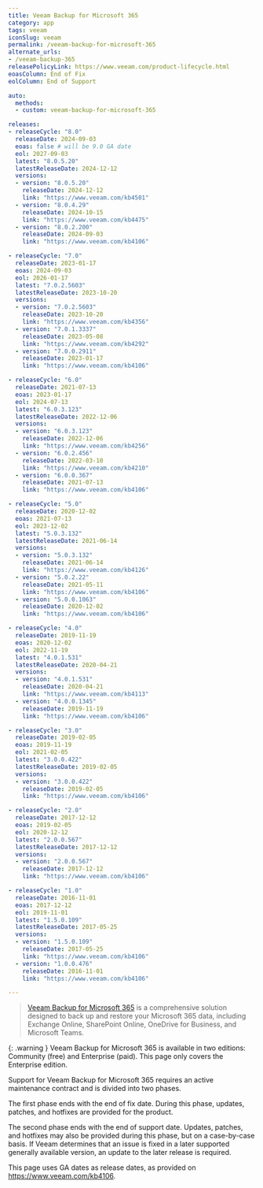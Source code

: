 ```yaml
---
title: Veeam Backup for Microsoft 365
category: app
tags: veeam
iconSlug: veeam
permalink: /veeam-backup-for-microsoft-365
alternate_urls:
- /veeam-backup-365
releasePolicyLink: https://www.veeam.com/product-lifecycle.html
eoasColumn: End of Fix
eolColumn: End of Support

auto:
  methods:
  - custom: veeam-backup-for-microsoft-365

releases:
- releaseCycle: "8.0"
  releaseDate: 2024-09-03
  eoas: false # will be 9.0 GA date
  eol: 2027-09-03
  latest: "8.0.5.20"
  latestReleaseDate: 2024-12-12
  versions:
  - version: "8.0.5.20"
    releaseDate: 2024-12-12
    link: "https://www.veeam.com/kb4501"
  - version: "8.0.4.29"
    releaseDate: 2024-10-15
    link: "https://www.veeam.com/kb4475"
  - version: "8.0.2.200"
    releaseDate: 2024-09-03
    link: "https://www.veeam.com/kb4106"

- releaseCycle: "7.0"
  releaseDate: 2023-01-17
  eoas: 2024-09-03
  eol: 2026-01-17
  latest: "7.0.2.5603"
  latestReleaseDate: 2023-10-20
  versions:
  - version: "7.0.2.5603"
    releaseDate: 2023-10-20
    link: "https://www.veeam.com/kb4356"
  - version: "7.0.1.3337"
    releaseDate: 2023-05-08
    link: "https://www.veeam.com/kb4292"
  - version: "7.0.0.2911"
    releaseDate: 2023-01-17
    link: "https://www.veeam.com/kb4106"

- releaseCycle: "6.0"
  releaseDate: 2021-07-13
  eoas: 2023-01-17
  eol: 2024-07-13
  latest: "6.0.3.123"
  latestReleaseDate: 2022-12-06
  versions:
  - version: "6.0.3.123"
    releaseDate: 2022-12-06
    link: "https://www.veeam.com/kb4256"
  - version: "6.0.2.456"
    releaseDate: 2022-03-10
    link: "https://www.veeam.com/kb4210"
  - version: "6.0.0.367"
    releaseDate: 2021-07-13
    link: "https://www.veeam.com/kb4106"

- releaseCycle: "5.0"
  releaseDate: 2020-12-02
  eoas: 2021-07-13
  eol: 2023-12-02
  latest: "5.0.3.132"
  latestReleaseDate: 2021-06-14
  versions:
  - version: "5.0.3.132"
    releaseDate: 2021-06-14
    link: "https://www.veeam.com/kb4126"
  - version: "5.0.2.22"
    releaseDate: 2021-05-11
    link: "https://www.veeam.com/kb4106"
  - version: "5.0.0.1063"
    releaseDate: 2020-12-02
    link: "https://www.veeam.com/kb4106"

- releaseCycle: "4.0"
  releaseDate: 2019-11-19
  eoas: 2020-12-02
  eol: 2022-11-19
  latest: "4.0.1.531"
  latestReleaseDate: 2020-04-21
  versions:
  - version: "4.0.1.531"
    releaseDate: 2020-04-21
    link: "https://www.veeam.com/kb4113"
  - version: "4.0.0.1345"
    releaseDate: 2019-11-19
    link: "https://www.veeam.com/kb4106"

- releaseCycle: "3.0"
  releaseDate: 2019-02-05
  eoas: 2019-11-19
  eol: 2021-02-05
  latest: "3.0.0.422"
  latestReleaseDate: 2019-02-05
  versions:
  - version: "3.0.0.422"
    releaseDate: 2019-02-05
    link: "https://www.veeam.com/kb4106"

- releaseCycle: "2.0"
  releaseDate: 2017-12-12
  eoas: 2019-02-05
  eol: 2020-12-12
  latest: "2.0.0.567"
  latestReleaseDate: 2017-12-12
  versions:
  - version: "2.0.0.567"
    releaseDate: 2017-12-12
    link: "https://www.veeam.com/kb4106"

- releaseCycle: "1.0"
  releaseDate: 2016-11-01
  eoas: 2017-12-12
  eol: 2019-11-01
  latest: "1.5.0.109"
  latestReleaseDate: 2017-05-25
  versions:
  - version: "1.5.0.109"
    releaseDate: 2017-05-25
    link: "https://www.veeam.com/kb4106"
  - version: "1.0.0.476"
    releaseDate: 2016-11-01
    link: "https://www.veeam.com/kb4106"

---
```


> [Veeam Backup for Microsoft 365](https://www.veeam.com/products/backup-microsoft-365.html)
> is a comprehensive solution designed to back up and restore your Microsoft 365 data, including
> Exchange Online, SharePoint Online, OneDrive for Business, and Microsoft Teams.

{: .warning }
Veeam Backup for Microsoft 365 is available in two editions: Community (free) and Enterprise (paid).
This page only covers the Enterprise edition.

Support for Veeam Backup for Microsoft 365 requires an active maintenance contract and is divided
into two phases.

The first phase ends with the end of fix date. During this phase, updates, patches, and hotfixes
are provided for the product.

The second phase ends with the end of support date. Updates, patches, and hotfixes may also be
provided during this phase, but on a case-by-case basis. If Veeam determines that an issue is fixed
in a later supported generally available version, an update to the later release is required.

This page uses GA dates as release dates, as provided on
<https://www.veeam.com/kb4106>.
